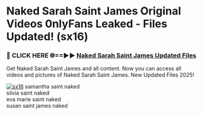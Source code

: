# Naked Sarah Saint James Original Videos 0nlyFans Leaked - Files Updated! (sx16)

<h3>🔴 CLICK HERE 🌐==►► <a href="https://tinyurl.com/up5wt9bj" rel="nofollow">Naked Sarah Saint James Updated Files</a></h3>

Get Naked Sarah Saint James and all content. Now you can access all videos and pictures of Naked Sarah Saint James. New Updated Files 2025!

[![sx16](https://i.imgur.com/ABiUzMV.gif)](https://tinyurl.com/up5wt9bj)
samantha saint naked<br>
silvia saint naked<br>
eva marie saint naked<br>
susan saint james naked